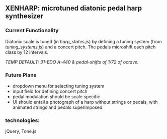 ## XENHARP: microtuned diatonic pedal harp synthesizer

### Current Functionality
Diatonic scale is tuned (in *harp_states.js*) by defining a tuning system (from *tuning_systems.js*) and a concert pitch. The pedals microshift each pitch class by 12 intervals. 

*TEMP DEFAULT: 31-EDO A-440 & pedal-shifts of 1/72 of octave.*
  
### Future Plans
 - dropdown menu for selecting tuning system
 - input field for defining concert pitch
 - pedal modulation should be scale specific
 - UI should entail a photograph of a harp without strings or pedals, with animated strings and pedals superimposed.

### technologies:
jQuery, Tone.js
